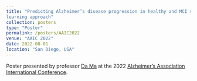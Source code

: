 ```yaml
---
title: "Predicting Alzheimer’s disease progression in healthy and MCI subjects using multi-modal deep
learning approach"
collection: posters
type: "Poster"
permalink: /posters/AAIC2022
venue: "AAIC 2022"
date: 2022-08-01
location: "San Diego, USA"
---
```

Poster presented by professor [Da Ma](https://school.wakehealth.edu/faculty/m/da-ma) at the 2022 [Alzheimer’s Association International Conference](https://aaic.alz.org).
